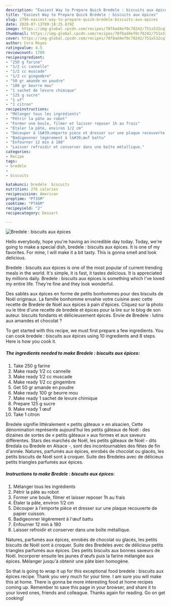 ```yaml
---
description: "Easiest Way to Prepare Quick Bredele : biscuits aux épices"
title: "Easiest Way to Prepare Quick Bredele : biscuits aux épices"
slug: 2796-easiest-way-to-prepare-quick-bredele-biscuits-aux-epices
date: 2020-07-13T09:18:25.879Z
image: https://img-global.cpcdn.com/recipes/78f8ad4ef0c78242/751x532cq70/bredele-biscuits-aux-epices-photo-principale-de-la-recette.jpg
thumbnail: https://img-global.cpcdn.com/recipes/78f8ad4ef0c78242/751x532cq70/bredele-biscuits-aux-epices-photo-principale-de-la-recette.jpg
cover: https://img-global.cpcdn.com/recipes/78f8ad4ef0c78242/751x532cq70/bredele-biscuits-aux-epices-photo-principale-de-la-recette.jpg
author: Cora Reyes
ratingvalue: 4.5
reviewcount: 1789
recipeingredient:
- "250 g farine"
- "1/2 cc cannelle"
- "1/2 cc muscade"
- "1/2 cc gingembre"
- "50 gr amande en poudre"
- "100 gr beurre mou"
- "1 sachet de levure chimique"
- "125 g sucre"
- "1 uf"
- "1 citron"
recipeinstructions:
- "Mélanger tous les ingrédients"
- "Pétrir la pâte au robot"
- "Former une boule, filmer et laisser reposer 1h au frais"
- "Étaler la pâte, environ 1/2 cm"
- "Découper à l&#39;emporte pièce et dresser sur une plaque recouverte de papier cuisson."
- "Badigeonner légèrement à l&#39;œuf battu"
- "Enfourner 12 min à 180"
- "Laisser refroidir et conserver dans une boîte métallique."
categories:
- Recipe
tags:
- bredele
- 
- biscuits

katakunci: bredele  biscuits 
nutrition: 276 calories
recipecuisine: American
preptime: "PT35M"
cooktime: "PT46M"
recipeyield: "2"
recipecategory: Dessert

---
```



![Bredele : biscuits aux épices](https://img-global.cpcdn.com/recipes/78f8ad4ef0c78242/751x532cq70/bredele-biscuits-aux-epices-photo-principale-de-la-recette.jpg)

Hello everybody, hope you're having an incredible day today. Today, we're going to make a special dish, bredele : biscuits aux épices. It is one of my favorites. For mine, I will make it a bit tasty. This is gonna smell and look delicious.

Bredele : biscuits aux épices is one of the most popular of current trending meals in the world. It's simple, it is fast, it tastes delicious. It is appreciated by millions daily. Bredele : biscuits aux épices is something which I've loved my entire life. They're fine and they look wonderful.

Des sablés aux épices en forme de petits bonhommes pour des biscuits de Noël originaux. La famille bonhomme envahie votre cuisine avec cette recette de Bredele de Noël aux épices à pain d&#39;épices. Cliquez sur la photo ou le titre d&#39;une recette de bredele et épices pour la lire sur le blog de son auteur. biscuits fondants et délicieusement épicés. Envie de Bredele : lutins aux amandes et chocolat ?


To get started with this recipe, we must first prepare a few ingredients. You can cook bredele : biscuits aux épices using 10 ingredients and 8 steps. Here is how you cook it.

<!--inarticleads1-->

##### The ingredients needed to make Bredele : biscuits aux épices:

1. Take 250 g farine
1. Make ready 1/2 cc cannelle
1. Make ready 1/2 cc muscade
1. Make ready 1/2 cc gingembre
1. Get 50 gr amande en poudre
1. Make ready 100 gr beurre mou
1. Make ready 1 sachet de levure chimique
1. Prepare 125 g sucre
1. Make ready 1 œuf
1. Take 1 citron


Bredele signifie littéralement « petits gâteaux » en alsacien, Cette dénomination représente aujourd&#39;hui les petits gâteaux de Noël : des dizaines de sortes de « petits gâteaux » aux formes et aux saveurs différentes. Stars des marchés de Noël, les petits gâteaux de Noël - dits Bredala ou Bredele en Alsace -, sont des incontournables des fêtes de fin d&#39;année. Natures, parfumés aux épices, enrobés de chocolat ou glacés, les petits biscuits de Noël sont à croquer. Suite des Bredeles avec de délicieux petits triangles parfumés aux épices. 

<!--inarticleads2-->

##### Instructions to make Bredele : biscuits aux épices:

1. Mélanger tous les ingrédients
1. Pétrir la pâte au robot
1. Former une boule, filmer et laisser reposer 1h au frais
1. Étaler la pâte, environ 1/2 cm
1. Découper à l&#39;emporte pièce et dresser sur une plaque recouverte de papier cuisson.
1. Badigeonner légèrement à l&#39;œuf battu
1. Enfourner 12 min à 180
1. Laisser refroidir et conserver dans une boîte métallique.


Natures, parfumés aux épices, enrobés de chocolat ou glacés, les petits biscuits de Noël sont à croquer. Suite des Bredeles avec de délicieux petits triangles parfumés aux épices. Des petits biscuits aux bonnes saveurs de Noël. Incorporer ensuite les jaunes d&#39;œufs puis la farine mélangée aux épices. Mélanger jusqu&#39;à obtenir une pâte bien homogène. 

So that is going to wrap it up for this exceptional food bredele : biscuits aux épices recipe. Thank you very much for your time. I am sure you will make this at home. There is gonna be more interesting food at home recipes coming up. Remember to save this page in your browser, and share it to your loved ones, friends and colleague. Thanks again for reading. Go on get cooking!
